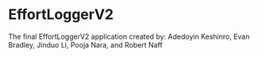 # EffortLoggerV2 <br />
The final EffortLoggerV2 application created by: Adedoyin Keshinro, Evan Bradley, Jinduo Li, Pooja Nara, and Robert Naff

